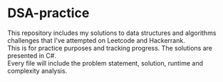 # DSA-practice
This repository includes my solutions to data structures and algorithms challenges that I've attempted on Leetcode
and Hackerrank.
<br/> This is for practice purposes and tracking progress. The solutions are presented in C#.
<br/> Every file will include the problem statement, solution, runtime and complexity analysis.